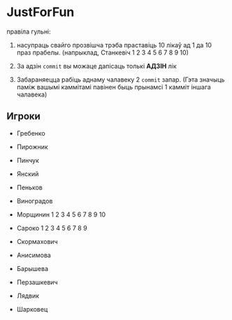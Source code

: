 ﻿
JustForFun
==========
правіла гульні:

1. насупраць свайго прозвішча трэба праставіць 10 лікаў ад 1 да 10 праз прабелы.
(напрыклад, Станкевіч 1 2 3 4 5 6 7 8 9 10)

2. За адзін `commit` вы можаце дапісаць толькі __АДЗІН__ лік

3. Забараняецца рабіць аднаму чалавеку 2 `commit` запар. (Гэта значыць паміж вашымі каммітамі павінен быць прынамсі 1 камміт іншага чалавека)


## Игроки

* Гребенко

* Пирожник

* Пинчук

* Янский

* Пеньков

* Виноградов

* Морщинин 1 2 3 4 5 6 7 8 9 10

* Сароко 1 2 3 4 5 6 7 8 9

* Скормахович

* Анисимова

* Барышева

* Перзашкевич

* Лядвик

* Шарковец

